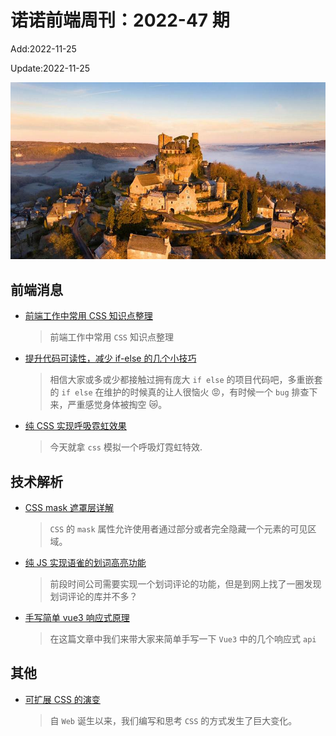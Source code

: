 <!--
 * @Description:
 * @Author: wangfuyuan
 * @Email: wangfuyuan@nnuo.com
 * @Date: 2022-06-12 14:47:06
 * @LastEditors: wangfuyuan
 * @LastEditTime: 2022-11-25 16:41:06
 * @FilePath: \nuofe-weekly1\2022\weekly-47.md
-->

# 诺诺前端周刊：2022-47 期

Add:2022-11-25

Update:2022-11-25

![202247](../images/2022/202247.jpg)

## 前端消息

- [前端工作中常用 CSS 知识点整理](https://mp.weixin.qq.com/s/qIphbqh1Fb8wEnfehQSgoQ)

  > 前端工作中常用 `CSS` 知识点整理

- [提升代码可读性，减少 if-else 的几个小技巧](https://mp.weixin.qq.com/s/b54qIq2A2EddrbQSeVkJDg)

  > 相信大家或多或少都接触过拥有庞大 `if else` 的项目代码吧，多重嵌套的 `if else` 在维护的时候真的让人很恼火 😡，有时候一个 `bug` 排查下来，严重感觉身体被掏空 😿。

- [纯 CSS 实现呼吸霓虹效果](https://juejin.cn/post/7157334059192942606)

  > 今天就拿 `css` 模拟一个呼吸灯霓虹特效.

## 技术解析

- [CSS mask 遮罩层详解](https://mp.weixin.qq.com/s/Ay328RLS9LJHO3cH58m_Ow)

  > `CSS` 的 `mask` 属性允许使用者通过部分或者完全隐藏一个元素的可见区域。

- [纯 JS 实现语雀的划词高亮功能](https://juejin.cn/post/7140078451205079054)

  > 前段时间公司需要实现一个划词评论的功能，但是到网上找了一圈发现划词评论的库并不多？

- [手写简单 vue3 响应式原理](https://juejin.cn/post/7134281691295645732)

  > 在这篇文章中我们来带大家来简单手写一下 `Vue3` 中的几个响应式 `api`

## 其他

- [可扩展 CSS 的演变](https://mp.weixin.qq.com/s/2tcAHWQTI75UjBZLieY7FQ)

  > 自 `Web` 诞生以来，我们编写和思考 `CSS` 的方式发生了巨大变化。
